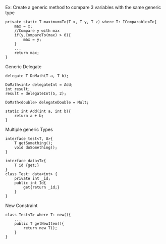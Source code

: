 Ex: Create a generic method to compare 3 variables with the same generic type
```
private static T maximum<T>(T x, T y, T z) where T: IComparable<T>{
	max = x;
	//Compare y with max
	if(y.CompareTo(max) > 0){
		max = y;
	}
	...
	return max;
}
```
Generic Delegate
```
delegate T DoMath(T a, T b);

DoMath<int> delegateInt = Add;
int result;
result = delegateInt(5, 2);

DoMath<double> delegateDouble = Mult;

static int Add(int a, int b){
	return a + b;
}
```
Multiple generic Types
```
interface test<T, U>{
	T getSomething();
	void doSomething();
}

interface data<T>{
	T id {get;}
}
class Test: data<int> {
	private int _id;
	public int Id{
		get{return _id;}
	}
}
```
New Constraint
```
class Test<T> where T: new(){
	...
	public T getNewItem(){
		return new T();
	}
}
```


